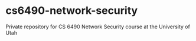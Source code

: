 # cs6490-network-security
Private repository for CS 6490 Network Security course at the University of Utah
